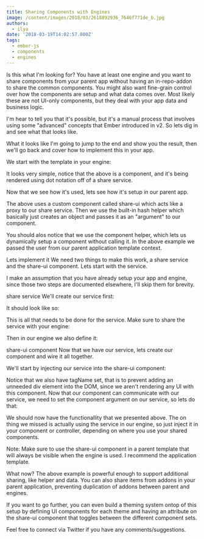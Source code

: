 ```yaml
---
title: Sharing Components with Engines
image: /content/images/2018/03/2618892936_7646f771de_b.jpg
authors:
  - ilya
date: '2018-03-19T14:02:57.000Z'
tags:
  - ember-js
  - components
  - engines
---
```

Is this what I'm looking for?
You have at least one engine and you want to share components from your parent
app without having an in-repo-addon to share the common components. You might
also want fine-grain control over how the components are setup and what data
comes over. Most likely these are not UI-only components, but they deal with
your app data and business logic.

I'm hear to tell you that it's possible, but it's a manual process that involves
using some "advanced" concepts that Ember introduced in v2. So lets dig in and
see what that looks like.

What it looks like
I'm going to jump to the end and show you the result, then we'll go back and
cover how to implement this in your app.

We start with the template in your engine:



It looks very simple, notice that the above is a component, and it's being
rendered using dot notation off of a share  service.

Now that we see how it's used, lets see how it's setup in our parent app.



The above uses a custom component called share-ui  which acts like a proxy to
our share  service. Then we use the built-in hash  helper which basically just
creates an object and passes it as an "argument" to our component.

You should alos notice that we use the component  helper, which lets us
dynamically setup a component without calling it. In the above example we passed
the user  from our parent application template context.

Lets implement it
We need two things to make this work, a share  service and the share-ui 
component. Lets start with the service.

I make an assumption that you have already setup your app and engine, since
those two steps are documented elsewhere, I'll skip them for brevity.

share  service
We'll create our service first:



It should look like so:



This is all that needs to be done for the service. Make sure to share the
service with your engine:



Then in our engine we also define it:



share-ui  component
Now that we have our service, lets create our component and
wire it all together.



We'll start by injecting our service into the share-ui  component:



Notice that we also have tagName  set, that is to prevent adding an unneeded div
element into the DOM, since we aren't rendering any UI with this component. Now
that our component can communicate with our service, we need to set the 
component  argument on our service, so lets do that:



We should now have the functionallity that we presented above. The on thing we
missed is actually using the service in our engine, so just inject it
in your component or controller, depending on where you use your shared
components.

Note: Make sure to use the share-ui  component in a parent template that will
always be visible when the engine is used. I recommend the application 
template.

What now?
The above example is powerful enough to support additional sharing, like helper
and data. You can also share items from addons in your parent application,
preventing duplication of addons between parent and engines.

If you want to go further, you can even build a theming system ontop of this
setup by defining UI components for each theme and having an attribute on the 
share-ui  component that toggles between the different component sets.

Feel free to connect via Twitter if you have any comments/suggestions.
